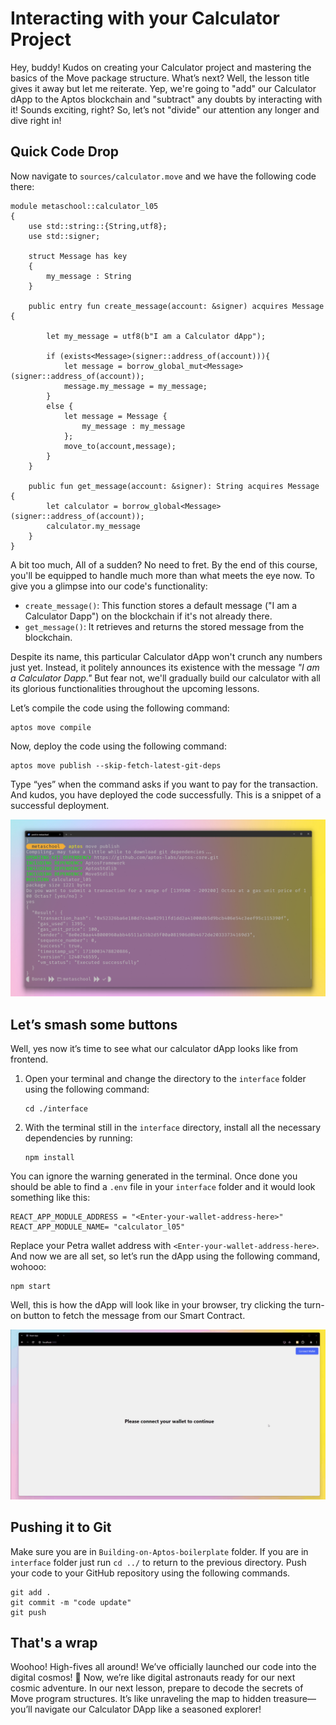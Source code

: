# Interacting with your Calculator Project

Hey, buddy! Kudos on creating your Calculator project and mastering the basics of the Move package structure. What’s next? Well, the lesson title gives it away but let me reiterate. Yep, we're going to "add" our Calculator dApp to the Aptos blockchain and "subtract" any doubts by interacting with it! Sounds exciting, right? So, let’s not "divide" our attention any longer and dive right in!

## Quick Code Drop

Now navigate to `sources/calculator.move` and we have the following code there:

```
module metaschool::calculator_l05
{
    use std::string::{String,utf8};
    use std::signer;

    struct Message has key
    {
        my_message : String
    }

    public entry fun create_message(account: &signer) acquires Message {
        
        let my_message = utf8(b"I am a Calculator dApp");

        if (exists<Message>(signer::address_of(account))){
            let message = borrow_global_mut<Message>(signer::address_of(account));
            message.my_message = my_message;
        }
        else {
            let message = Message {
                my_message : my_message            
            };
            move_to(account,message);    
        }
    }

    public fun get_message(account: &signer): String acquires Message {
        let calculator = borrow_global<Message>(signer::address_of(account));
        calculator.my_message
    }
}
```

A bit too much, All of a sudden? No need to fret. By the end of this course, you'll be equipped to handle much more than what meets the eye now. To give you a glimpse into our code's functionality:

- `create_message()`: This function stores a default message ("I am a Calculator Dapp") on the blockchain if it's not already there.
- `get_message()`: It retrieves and returns the stored message from the blockchain.

Despite its name, this particular Calculator dApp won't crunch any numbers just yet. Instead, it politely announces its existence with the message *"I am a Calculator Dapp."* But fear not, we'll gradually build our calculator with all its glorious functionalities throughout the upcoming lessons.

Let’s compile the code using the following command:

```
aptos move compile
```

Now, deploy the code using the following command:

```
aptos move publish --skip-fetch-latest-git-deps
```

Type “yes” when the command asks if you want to pay for the transaction. And kudos, you have deployed the code successfully. This is a snippet of a successful deployment.

![Untitled](https://github.com/0xmetaschool/Learning-Projects/blob/main/assests_for_all/aptos-c2-building-on-aptos-assets/Interacting%20with%20your%20Calculator%20Project/Untitled.webp?raw=true)

## Let’s smash some buttons

Well, yes now it’s time to see what our calculator dApp looks like from frontend. 

1. Open your terminal and change the directory to the `interface` folder using the following command:
    
    ```
    cd ./interface
    ```
    
2. With the terminal still in the `interface` directory, install all the necessary dependencies by running:
    
    ```
    npm install
    ```
    

You can ignore the warning generated in the terminal. Once done you should be able to find a `.env` file in your `interface` folder and it would look something like this:

```
REACT_APP_MODULE_ADDRESS = "<Enter-your-wallet-address-here>"
REACT_APP_MODULE_NAME= "calculator_l05"
```

Replace your Petra wallet address with `<Enter-your-wallet-address-here>`. And now we are all set, so let’s run the dApp using the following command, wohooo:

```
npm start
```

Well, this is how the dApp will look like in your browser, try clicking the turn-on button to fetch the message from our Smart Contract.

![FirstInteraction.gif](https://github.com/0xmetaschool/Learning-Projects/blob/main/assests_for_all/aptos-c2-building-on-aptos-assets/Interacting%20with%20your%20Calculator%20Project/FirstInteraction.webp?raw=true)

## Pushing it to Git

Make sure you are in `Building-on-Aptos-boilerplate` folder. If you are in `interface` folder just run `cd ../` to return to the previous directory. Push your code to your GitHub repository using the following commands. 
```
git add .
git commit -m "code update"
git push
```

## That's a wrap

Woohoo! High-fives all around! We’ve officially launched our code into the digital cosmos! 🚀 Now, we’re like digital astronauts ready for our next cosmic adventure. In our next lesson, prepare to decode the secrets of Move program structures. It’s like unraveling the map to hidden treasure—you’ll navigate our Calculator DApp like a seasoned explorer! 
